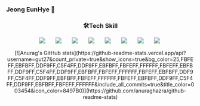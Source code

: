 ### Jeong EunHye 👋
<h3 align='center'>🛠Tech Skill</h3>
<div>
<p align='center'>
<img src="https://img.shields.io/badge/Java-007396?style=plastic&logo=Java&logoColor=white" style="height : auto; margin-left : 10px; margin-right : 10px;"/></a>&nbsp;
<img src="https://img.shields.io/badge/Python-3776AB?style=plastic&logo=Spring&logoColor=white" style="height : auto; margin-left : 10px; margin-right : 10px;"/></a>&nbsp;
<img src="https://img.shields.io/badge/C++-00595C?style=plastic&logo=MySQL&logoColor=white" style="height : auto; margin-left : 10px; margin-right : 10px;"/></a>&nbsp;
<img src="https://img.shields.io/badge/C-A8B9CC?style=plastic&logo=HTML5&logoColor=white" style="height : auto; margin-left : 10px; margin-right : 10px;"/></a>&nbsp;
<img src="https://img.shields.io/badge/Android Studio-3DDC84?style=plastic&logo=CSS3&logoColor=white" style="height : auto; margin-left : 10px; margin-right : 10px;"/></a>&nbsp;
<img src="https://img.shields.io/badge/Linux-FCC624?style=plastic&logo=CSS3&logoColor=white" style="height : auto; margin-left : 10px; margin-right : 10px;"/></a>&nbsp;
<img src="https://img.shields.io/badge/QT-41CD52?style=plastic&logo=JavaScript&logoColor=white" style="height : auto; margin-left : 10px; margin-right : 10px;"/></a>&nbsp;
<img src="https://img.shields.io/badge/SQLite-003B57?style=plastic&logo=JavaScript&logoColor=white" style="height : auto; margin-left : 10px; margin-right : 10px;"/></a>&nbsp;
</p>
</div>
<p align='center'>
[![Anurag's GitHub stats](https://github-readme-stats.vercel.app/api?username=gut27&count_private=true&show_icons=true&bg_color=25,FBFEFF,EBFBFF,DDF9FF,C5F4FF,DDF9FF,EBFBFF,FBFEFF,FFFFFF,FBFEFF,EBFBFF,DDF9FF,C5F4FF,DDF9FF,EBFBFF,FBFEFF,FFFFFF,FBFEFF,EBFBFF,DDF9FF,C5F4FF,DDF9FF,EBFBFF,FBFEFF,FFFFFF,FBFEFF,EBFBFF,DDF9FF,C5F4FF,DDF9FF,EBFBFF,FBFEFF,FFFFFF&include_all_commits=true&title_color=003454&icon_color=8497B0)](https://github.com/anuraghazra/github-readme-stats)
</p>
<!--
**gut27/gut27** is a ✨ _special_ ✨ repository because its `README.md` (this file) appears on your GitHub profile.

Here are some ideas to get you started:

- 🔭 I’m currently working on ...
- 🌱 I’m currently learning ...
- 👯 I’m looking to collaborate on ...
- 🤔 I’m looking for help with ...
- 💬 Ask me about ...
- 📫 How to reach me: ...
- 😄 Pronouns: ...
- ⚡ Fun fact: ...
-->

